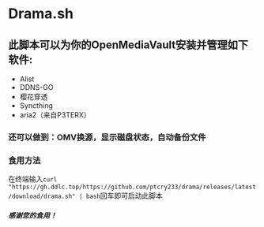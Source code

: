 # Drama.sh
## 此脚本可以为你的OpenMediaVault安装并管理如下软件:
+ Alist
+ DDNS-GO
+ 樱花穿透
+ Syncthing
+ aria2（来自P3TERX）
### 还可以做到：**OMV换源**，**显示磁盘状态**，**自动备份文件**
### 食用方法
在终端输入```curl "https://gh.ddlc.top/https://github.com/ptcry233/drama/releases/latest/download/drama.sh" | bash```回车即可启动此脚本
#### ***感谢您的食用！***
